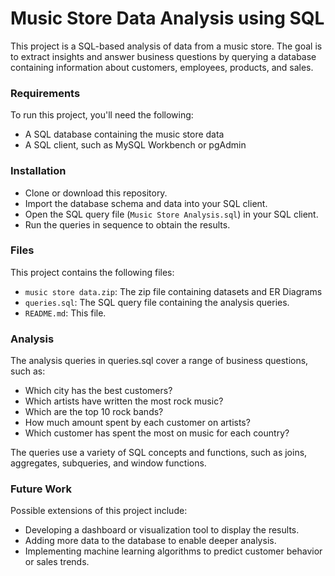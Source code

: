 # Music Store Data Analysis using SQL
This project is a SQL-based analysis of data from a music store. The goal is to extract insights and answer business questions by querying a database containing information about customers, employees, products, and sales.

### Requirements
To run this project, you'll need the following:
- A SQL database containing the music store data
- A SQL client, such as MySQL Workbench or pgAdmin

### Installation

- Clone or download this repository.
- Import the database schema and data into your SQL client.
- Open the SQL query file (`Music Store Analysis.sql`) in your SQL client.
- Run the queries in sequence to obtain the results.

### Files
This project contains the following files:
- `music store data.zip`: The zip file containing datasets and ER Diagrams
- `queries.sql`: The SQL query file containing the analysis queries.
- `README.md`: This file.

### Analysis
The analysis queries in queries.sql cover a range of business questions, such as:

- Which city has the best customers?
- Which artists have written the most rock music? 
- Which are the top 10 rock bands?
- How much amount spent by each customer on artists?
- Which customer has spent the most on music for each
country?

The queries use a variety of SQL concepts and functions, such as joins, aggregates, subqueries, and window functions.

### Future Work
Possible extensions of this project include:

- Developing a dashboard or visualization tool to display the results.
- Adding more data to the database to enable deeper analysis.
- Implementing machine learning algorithms to predict customer behavior or sales trends.
